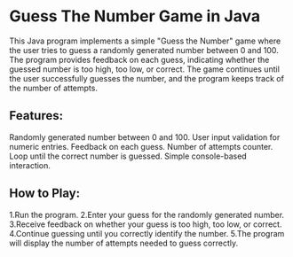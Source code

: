 # Guess The Number Game in Java
This Java program implements a simple "Guess the Number" game where the user tries to guess a randomly generated number between 0 and 100. The program provides feedback on each guess, indicating whether the guessed number is too high, too low, or correct. The game continues until the user successfully guesses the number, and the program keeps track of the number of attempts.

## Features:
Randomly generated number between 0 and 100.
User input validation for numeric entries.
Feedback on each guess.
Number of attempts counter.
Loop until the correct number is guessed.
Simple console-based interaction.

## How to Play:
1.Run the program.
2.Enter your guess for the randomly generated number.
3.Receive feedback on whether your guess is too high, too low, or correct.
4.Continue guessing until you correctly identify the number.
5.The program will display the number of attempts needed to guess correctly.
